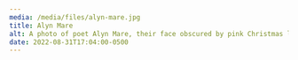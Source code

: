 ```yaml
---
media: /media/files/alyn-mare.jpg
title: Alyn Mare
alt: A photo of poet Alyn Mare, their face obscured by pink Christmas lights
date: 2022-08-31T17:04:00-0500
---
```

